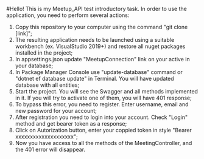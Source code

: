#Hello! 
This is my Meetup_API test introductory task. In order to use the application, you need to perform several actions:

1. Copy this repository to your computer using the command "git clone [link]";
2. The resulting application needs to be launched using a suitable workbench (ex. VisualStudio 2019+) and restore all nuget packages installed in the project;
3. In appsettings.json update "MeetupConnection" link on your active in your database;
4. In Package Manager Console use "update-database" command or "dotnet ef database update" in Terminal. You will have updated database with all entities;
5. Start the project. You will see the Swagger and all methods implemented in it. If you will try to activate one of them, you will have 401 response;
6. To bypass this error, you need to register. Enter username, email and new password for your account;
7. After registration you need to login into your account. Check "Login" method and get bearer token as a response;
8. Click on Autorization button, enter your coppied token in style "Bearer xxxxxxxxxxxxxxxxxxxx";
9. Now you have access to all the methods of the MeetingСontroller, and the 401 error will disappear.
